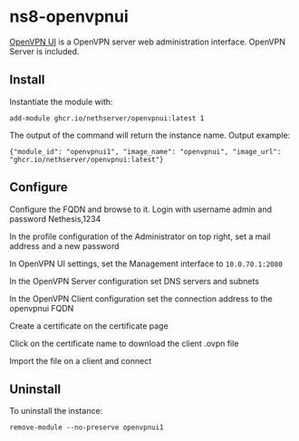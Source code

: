 # ns8-openvpnui

[OpenVPN UI](https://github.com/d3vilh/openvpn-ui) is a OpenVPN server web administration interface. OpenVPN Server is included.

## Install

Instantiate the module with:

    add-module ghcr.io/nethserver/openvpnui:latest 1

The output of the command will return the instance name.
Output example:

    {"module_id": "openvpnui1", "image_name": "openvpnui", "image_url": "ghcr.io/nethserver/openvpnui:latest"}

## Configure

Configure the FQDN and browse to it. Login with username admin and password Nethesis,1234

In the profile configuration of the Administrator on top right, set a mail address and a new password

In OpenVPN UI settings, set the Management interface to `10.0.70.1:2080`

In the OpenVPN Server configuration set DNS servers and subnets

In the OpenVPN Client configuration set the connection address to the openvpnui FQDN

Create a certificate on the certificate page

Click on the certificate name to download the client .ovpn file

Import the file on a client and connect

## Uninstall

To uninstall the instance:

    remove-module --no-preserve openvpnui1

